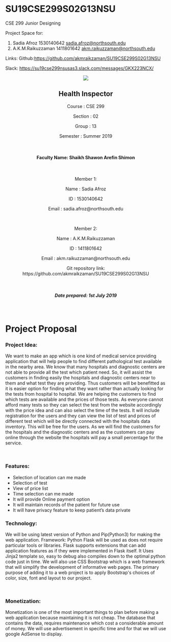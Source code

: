 # SU19CSE299S02G13NSU
CSE 299 Junior Designing

Project Space for:
1. Sadia Afroz 1530140642  sadia.afroz@northsouth.edu
2. A.K.M.Raikuzzaman 1411801642  akm.raikuzzaman@northsouth.edu

Links: 
Github:https://github.com/akmraikzaman/SU19CSE299S02G13NSU

Slack: https://su19cse299nsusas3.slack.com/messages/GKX223NCX/

<p align="center">
	<img src="Documentation/logo.jpg">
</p>

<h2 align="center"> Health Inspector </h2>


<p align="center">Course : CSE 299</p>
  <p align="center"> Section : 02</p>
  <p align="center">Group : 13</p>
 <p align="center"> Semester : Summer 2019
</p>
<br>
<h4 align="center">Faculty Name: Shaikh Shawon Arefin Shimon</h4>
<br>
<p align="center">Member 1:</p>
<p align="center">Name :  Sadia Afroz</p>
<p align="center">ID       :  1530140642</p>
<p align="center">Email  :   sadia.afroz@northsouth.edu</p>
<br>
<p align="center">Member 2:</p>
<p align="center">Name :  A.K.M.Raikuzzaman</p>
<p align="center">ID        :  1411801642</p>
<p align="center">Email  :   akm.raikuzzaman@northsouth.edu</p>

<p align="center">Git repository link: https://github.com/akmraikzaman/SU19CSE299S02G13NSU</p>

</p><br>

<h5 align="center">Date prepared: 1st July 2019</h5>
<br>


<h1>Project Proposal</h1>
<h3>Project Idea:</h3>
<p>We want to make an app which is one kind of medical service providing application that will help people to find different pathological test available in the nearby area. We know that many hospitals and diagnostic centers are not able to provide all the test which patient need. So, it will assist the customers in finding easily the hospitals and diagnostic centers near to them and what test they are providing. Thus customers will be benefitted as it is easier option for finding what they want rather than actually looking for the tests from hospital to hospital. We are helping the customers to find which tests are available and the prices of those tests. As everyone cannot afford many tests so they can select the test from the website accordingly with the price idea and can also select the time of the tests. It will include registration for the users and they can view the list of test and prices of different test which will be directly connected with the hospitals data inventory. This will be free for the users. As we will find the customers for the hospitals and the diagnostic centers and as the customers can pay online through the website the hospitals will pay a small percentage for the service.</p><br>

<h3>Features:</h3>
<ul>
    <li>Selection of location can me made</li>
    <li>Selection of test</li>
    <li>View of price list</li>
    <li>Time selection can me made</li> 
    <li>It will provide Online payment option</li>
    <li>It will maintain records of the patient for future use</li>
    <li>It will have privacy feature to keep patient’s data private</li>
</ul>


<h3>Technology:</h3>
<p>We will be using latest version of Python and Pip(Python3) for making the web application. Framework: Python Flask will be used as does not require particular tools or libraries. Flask supports extensions that can add application features as if they were implemented in Flask itself. It Uses Jinja2 template so, easy to debug also compiles down to the optimal python code just in time. We will also use CSS Bootstrap which is a web framework that will simplify the development of informative web pages. The primary purpose of adding it to a web project is to apply Bootstrap's choices of color, size, font and layout to our project.</p><br>


<h3>Monetization:</h3>
<p>Monetization is one of the most important things to plan before making a web application because maintaining it is not cheap. The database that contains the data, requires maintenance which cost a considerable amount of money. We will use advertisement in specific time and for that we will use google AdSense to display.</p><br>